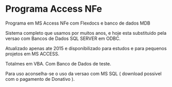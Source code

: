 # Programa Access NFe
Programa em MS Access NFe com Flexdocs e banco de dados MDB

Sistema completo que usamos por muitos anos, e hoje esta substituido pela
versao com Bancos de Dados SQL SERVER em ODBC.

Atualizado apenas ate 2015 e disponibilizado para estudos e para pequenos
projetos em MS ACCESS. 

Totalmes em VBA.  Com Banco de Dados de teste. 

Para uso aconselha-se o uso da versao com MS SQL ( download possivel
com o pagamento de Donativo ).
